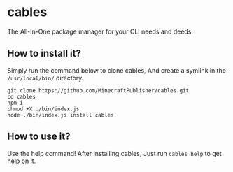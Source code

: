 # cables
The All-In-One package manager for your CLI needs and deeds.

## How to install it?
Simply run the command below to clone cables, And create a symlink in the `/usr/local/bin/` directory.
```
git clone https://github.com/MinecraftPublisher/cables.git
cd cables
npm i
chmod +X ./bin/index.js
node ./bin/index.js install cables
```

## How to use it?
Use the help command! After installing cables, Just run `cables help` to get help on it.